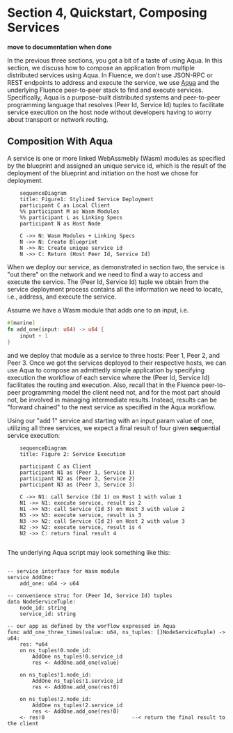 # Section 4, Quickstart, Composing Services

**move to documentation when done**

In the previous three sections, you got a bit of a taste of using Aqua. In this section, we discuss how to compose an application from multiple distributed services using Aqua. In Fluence, we don't use JSON-RPC or REST endpoints to address and execute the service, we use [Aqua](https://github.com/fluencelabs/aqua) and the underlying Fluence peer-to-peer stack to find and execute services. Specifically, Aqua is a purpose-built distributed systems and peer-to-peer programming language that resolves (Peer Id, Service Id) tuples to facilitate service execution on the host node without developers having to worry about transport or network routing.

## Composition With Aqua

A service is one or more linked WebAssmebly (Wasm) modules as specified by the blueprint and assigned an unique service id, which is the result of the deployment of the blueprint and initiation on the host we chose for deployment.


```mermaid
    sequenceDiagram
    title: Figure1: Stylized Service Deployment
    participant C as Local Client
    %% participant M as Wasm Modules
    %% participant L as Linking Specs
    participant N as Host Node
    
    C ->> N: Wasm Modules + Linking Specs
    N ->> N: Create Blueprint
    N ->> N: Create unique service id
    N ->> C: Return (Host Peer Id, Service Id)
```

When we deploy our service, as demonstrated in section two, the service is "out there" on the network and we need to find a way to access and execute the service. The (Peer Id, Service Id) tuple we obtain from the service deployment process contains all the information we need to locate, i.e., address, and execute the service.

Assume we have a Wasm module that adds one to an input, i.e.
```rust
#[marine]
fn add_one(input: u64) -> u64 {
    input + 1
}
```

and we deploy that module as a service to three hosts: Peer 1, Peer 2, and Peer 3. Once we got the services deployed to their respective hosts, we can use Aqua to compose an admittedly simple application by specifying execution the workflow of each service where the (Peer Id, Service Id) facilitates the routing and execution. Also, recall that in the Fluence peer-to-peer programming model the client need not, and for the most part should not, be involved in managing intermediate results. Instead, results can be "forward chained" to the next service as specified in the Aqua workflow.

Using our "add 1" service and starting with an input param value of one, utilizing all three services, we expect a final result of four given **seq**uential service execution: 
 
```mermaid
    sequenceDiagram
    title: Figure 2: Service Execution
    
    participant C as Client
    participant N1 as (Peer 1, Service 1)
    participant N2 as (Peer 2, Service 2)
    participant N3 as (Peer 3, Service 3)
    
    C ->> N1: call Service (Id 1) on Host 1 with value 1
    N1 ->> N1: execute service, result is 2
    N1 ->> N3: call Service (Id 3) on Host 3 with value 2
    N3 ->> N3: execute service, result is 3
    N3 ->> N2: call Service (Id 2) on Host 2 with value 3
    N2 ->> N2: execute service, result is 4
    N2 ->> C: return final result 4
    
```

The underlying Aqua script may look something like this:

```aqua

-- service interface for Wasm module
service AddOne:
    add_one: u64 -> u64
    
-- convenience struc for (Peer Id, Service Id) tuples
data NodeServiceTuple:
    node_id: string
    service_id: string

-- our app as defined by the worflow expressed in Aqua
func add_one_three_times(value: u64, ns_tuples: []NodeServiceTuple) -> u64:
    res: *u64
    on ns_tuples!0.node_id:
        AddOne ns_tuples!0.service_id
        res <- AddOne.add_one(value)

    on ns_tuples!1.node_id:
        AddOne ns_tuples!1.service_id
        res <- AddOne.add_one(res!0)

    on ns_tuples!2.node_id:
        AddOne ns_tuples!2.service_id
        res <- AddOne.add_one(res!0)
    <- res!0                            --< return the final result to the client
```
